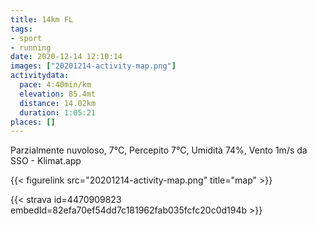 ```yaml
---
title: 14km FL
tags:
- sport
- running
date: 2020-12-14 12:10:14
images: ["20201214-activity-map.png"]
activitydata:
  pace: 4:40min/km
  elevation: 85.4mt
  distance: 14.02km
  duration: 1:05:21
places: []
---
```


Parzialmente nuvoloso, 7°C, Percepito 7°C, Umidità 74%, Vento 1m/s da SSO - Klimat.app

<!--more-->



{{< figurelink src="20201214-activity-map.png" title="map" >}}


{{< strava id=4470909823 embedId=82efa70ef54dd7c181962fab035fcfc20c0d194b >}}
